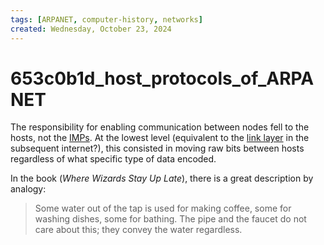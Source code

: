 ```yaml
---
tags: [ARPANET, computer-history, networks]
created: Wednesday, October 23, 2024
---
```


# 653c0b1d_host_protocols_of_ARPANET

The responsibility for enabling communication between nodes fell to the hosts,
not the [IMPs](e470bf3d_IMPs_in_the_ARPANET.md). At the lowest level (equivalent
to the [link layer](Link_Layer_of_Internet_Protocol.md) in the subsequent
internet?), this consisted in moving raw bits between hosts regardless of what
specific type of data encoded.

In the book (_Where Wizards Stay Up Late_), there is a great description by
analogy:

> Some water out of the tap is used for making coffee, some for washing dishes,
> some for bathing. The pipe and the faucet do not care about this; they convey
> the water regardless.
